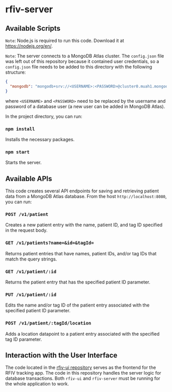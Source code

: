 # rfiv-server

## Available Scripts

`Note`: Node.js is required to run this code. Download it at https://nodejs.org/en/.

`Note`: The server connects to a MongoDB Atlas cluster. The `config.json` file was left out of this repository because it contained user credentials, so a `config.json` file needs to be added to this directory with the following structure:
```JSON
{
  "mongodb": "mongodb+srv://<USERNAME>:<PASSWORD>@cluster0.muah1.mongodb.net/rfivDB?retryWrites=true&w=majority"
}
```
where `<USERNAME>` and `<PASSWORD>` need to be replaced by the username and password of a database user (a new user can be added in MongoDB Atlas).

In the project directory, you can run:

### `npm install`

Installs the necessary packages.

### `npm start`

Starts the server.

## Available APIs

This code creates several API endpoints for saving and retrieving patient data from a MongoDB Atlas database. From the host `http://localhost:8080`, you can run:

### `POST /v1/patient`

Creates a new patient entry with the name, patient ID, and tag ID specified in the request body.

### `GET /v1/patients?name=&id=&tagId=`

Returns patient entries that have names, patient IDs, and/or tag IDs that match the query strings.

### `GET /v1/patient/:id`

Returns the patient entry that has the specified patient ID parameter.

### `PUT /v1/patient/:id`

Edits the name and/or tag ID of the patient entry associated with the specified patient ID parameter.

### `POST /v1/patient/:tagId/location`

Adds a location datapoint to a patient entry associated with the specified tag ID parameter.

## Interaction with the User Interface

The code located in the [rfiv-ui repository](https://github.com/ManeuverOn/rfiv-ui) serves as the frontend for the RFIV tracking app. The code in this repository handles the server logic for database transactions. Both `rfiv-ui` and `rfiv-server` must be running for the whole application to work.